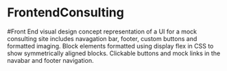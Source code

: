 # FrontendConsulting
#Front End visual design concept representation of a UI for a mock consulting site includes navagation bar, footer, custom buttons and formatted imaging. Block elements formatted using display flex in CSS to show symmetrically aligned blocks. Clickable buttons and mock links in the navabar and footer navigation.
